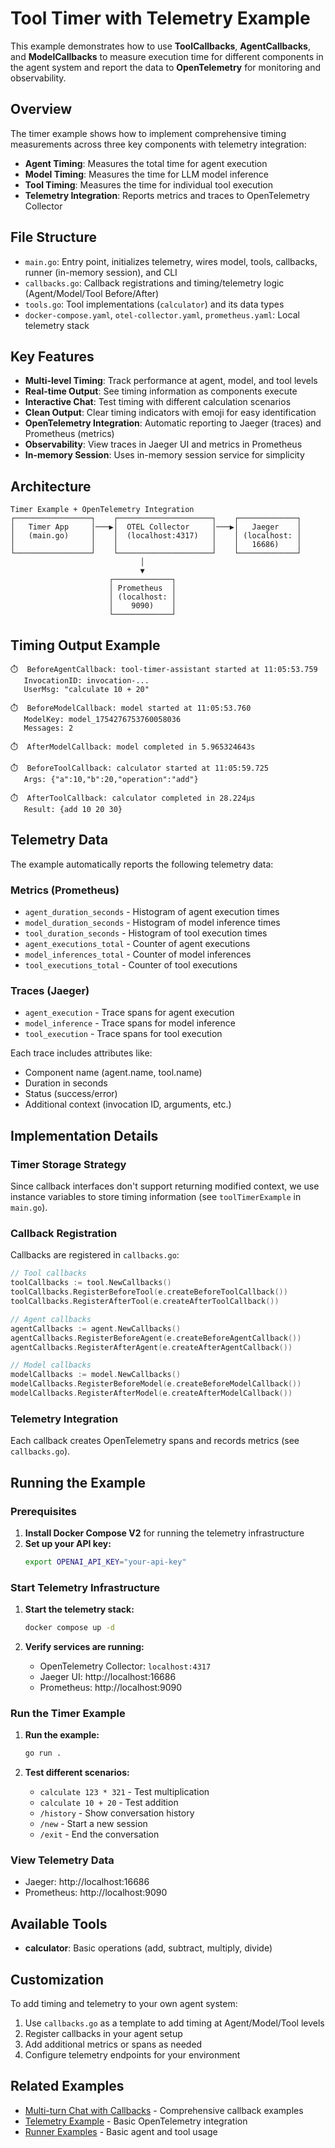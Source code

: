 # Tool Timer with Telemetry Example

This example demonstrates how to use **ToolCallbacks**, **AgentCallbacks**, and **ModelCallbacks** to measure execution time for different components in the agent system and report the data to **OpenTelemetry** for monitoring and observability.

## Overview

The timer example shows how to implement comprehensive timing measurements across three key components with telemetry integration:

- **Agent Timing**: Measures the total time for agent execution
- **Model Timing**: Measures the time for LLM model inference
- **Tool Timing**: Measures the time for individual tool execution
- **Telemetry Integration**: Reports metrics and traces to OpenTelemetry Collector

## File Structure

- `main.go`: Entry point, initializes telemetry, wires model, tools, callbacks, runner (in-memory session), and CLI
- `callbacks.go`: Callback registrations and timing/telemetry logic (Agent/Model/Tool Before/After)
- `tools.go`: Tool implementations (`calculator`) and its data types
- `docker-compose.yaml`, `otel-collector.yaml`, `prometheus.yaml`: Local telemetry stack

## Key Features

- **Multi-level Timing**: Track performance at agent, model, and tool levels
- **Real-time Output**: See timing information as components execute
- **Interactive Chat**: Test timing with different calculation scenarios
- **Clean Output**: Clear timing indicators with emoji for easy identification
- **OpenTelemetry Integration**: Automatic reporting to Jaeger (traces) and Prometheus (metrics)
- **Observability**: View traces in Jaeger UI and metrics in Prometheus
- **In-memory Session**: Uses in-memory session service for simplicity

## Architecture

```
Timer Example + OpenTelemetry Integration
┌─────────────────┐    ┌─────────────────────┐    ┌─────────────┐
│   Timer App     │───▶│  OTEL Collector     │───▶│   Jaeger    │
│   (main.go)     │    │  (localhost:4317)   │    │ (localhost: │
│                 │    │                     │    │   16686)    │
└─────────────────┘    └─────────────────────┘    └─────────────┘
                             │
                             ▼
                      ┌─────────────┐
                      │ Prometheus  │
                      │ (localhost: │
                      │    9090)    │
                      └─────────────┘
```

## Timing Output Example

```
⏱️  BeforeAgentCallback: tool-timer-assistant started at 11:05:53.759
   InvocationID: invocation-...
   UserMsg: "calculate 10 + 20"

⏱️  BeforeModelCallback: model started at 11:05:53.760
   ModelKey: model_1754276753760058036
   Messages: 2

⏱️  AfterModelCallback: model completed in 5.965324643s

⏱️  BeforeToolCallback: calculator started at 11:05:59.725
   Args: {"a":10,"b":20,"operation":"add"}

⏱️  AfterToolCallback: calculator completed in 28.224µs
   Result: {add 10 20 30}
```

## Telemetry Data

The example automatically reports the following telemetry data:

### Metrics (Prometheus)

- `agent_duration_seconds` - Histogram of agent execution times
- `model_duration_seconds` - Histogram of model inference times
- `tool_duration_seconds` - Histogram of tool execution times
- `agent_executions_total` - Counter of agent executions
- `model_inferences_total` - Counter of model inferences
- `tool_executions_total` - Counter of tool executions

### Traces (Jaeger)

- `agent_execution` - Trace spans for agent execution
- `model_inference` - Trace spans for model inference
- `tool_execution` - Trace spans for tool execution

Each trace includes attributes like:

- Component name (agent.name, tool.name)
- Duration in seconds
- Status (success/error)
- Additional context (invocation ID, arguments, etc.)

## Implementation Details

### Timer Storage Strategy

Since callback interfaces don't support returning modified context, we use instance variables to store timing information (see `toolTimerExample` in `main.go`).

### Callback Registration

Callbacks are registered in `callbacks.go`:

```go
// Tool callbacks
toolCallbacks := tool.NewCallbacks()
toolCallbacks.RegisterBeforeTool(e.createBeforeToolCallback())
toolCallbacks.RegisterAfterTool(e.createAfterToolCallback())

// Agent callbacks
agentCallbacks := agent.NewCallbacks()
agentCallbacks.RegisterBeforeAgent(e.createBeforeAgentCallback())
agentCallbacks.RegisterAfterAgent(e.createAfterAgentCallback())

// Model callbacks
modelCallbacks := model.NewCallbacks()
modelCallbacks.RegisterBeforeModel(e.createBeforeModelCallback())
modelCallbacks.RegisterAfterModel(e.createAfterModelCallback())
```

### Telemetry Integration

Each callback creates OpenTelemetry spans and records metrics (see `callbacks.go`).

## Running the Example

### Prerequisites

1. **Install Docker Compose V2** for running the telemetry infrastructure
2. **Set up your API key:**
   ```bash
   export OPENAI_API_KEY="your-api-key"
   ```

### Start Telemetry Infrastructure

1. **Start the telemetry stack:**

   ```bash
   docker compose up -d
   ```

2. **Verify services are running:**
   - OpenTelemetry Collector: `localhost:4317`
   - Jaeger UI: http://localhost:16686
   - Prometheus: http://localhost:9090

### Run the Timer Example

1. **Run the example:**

   ```bash
   go run .
   ```

2. **Test different scenarios:**
   - `calculate 123 * 321` - Test multiplication
   - `calculate 10 + 20` - Test addition
   - `/history` - Show conversation history
   - `/new` - Start a new session
   - `/exit` - End the conversation

### View Telemetry Data

- Jaeger: http://localhost:16686
- Prometheus: http://localhost:9090

## Available Tools

- **calculator**: Basic operations (add, subtract, multiply, divide)

## Customization

To add timing and telemetry to your own agent system:

1. Use `callbacks.go` as a template to add timing at Agent/Model/Tool levels
2. Register callbacks in your agent setup
3. Add additional metrics or spans as needed
4. Configure telemetry endpoints for your environment

## Related Examples

- [Multi-turn Chat with Callbacks](../main.go) - Comprehensive callback examples
- [Telemetry Example](../../telemetry/) - Basic OpenTelemetry integration
- [Runner Examples](../../runner/) - Basic agent and tool usage
